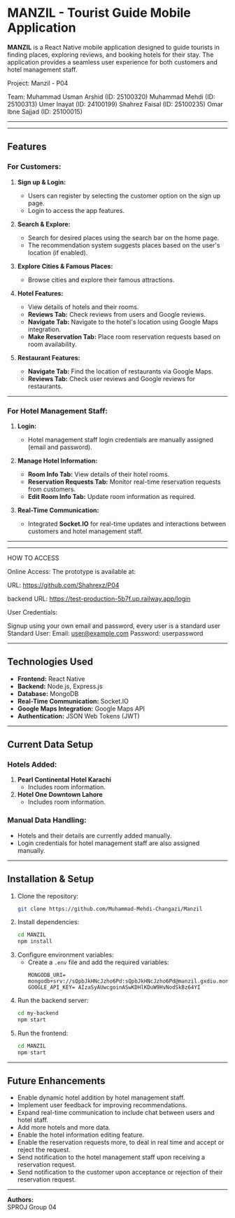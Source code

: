# MANZIL - Tourist Guide Mobile Application  

**MANZIL** is a React Native mobile application designed to guide tourists in finding places, exploring reviews, and booking hotels for their stay. The application provides a seamless user experience for both customers and hotel management staff.


Project: Manzil - P04

Team:
Muhammad Usman Arshid (ID: 25100320)
Muhammad Mehdi (ID: 25100313)
Umer Inayat (ID: 24100199)
Shahrez Faisal (ID: 25100235)
Omar Ibne Sajjad (ID: 25100015)

------------------------------------------------------------------------------------------------



---

## **Features**

### **For Customers:**
1. **Sign up & Login:**
   - Users can register by selecting the customer option on the sign up page.
   - Login to access the app features.

2. **Search & Explore:**
   - Search for desired places using the search bar on the home page.
   - The recommendation system suggests places based on the user's location (if enabled).

3. **Explore Cities & Famous Places:**
   - Browse cities and explore their famous attractions.

4. **Hotel Features:**
   - View details of hotels and their rooms.
   - **Reviews Tab:** Check reviews from users and Google reviews.
   - **Navigate Tab:** Navigate to the hotel's location using Google Maps integration.
   - **Make Reservation Tab:** Place room reservation requests based on room availability.

5. **Restaurant Features:**
   - **Navigate Tab:** Find the location of restaurants via Google Maps.
   - **Reviews Tab:** Check user reviews and Google reviews for restaurants.

---

### **For Hotel Management Staff:**
1. **Login:**
   - Hotel management staff login credentials are manually assigned (email and password).
   
2. **Manage Hotel Information:**
   - **Room Info Tab:** View details of their hotel rooms.
   - **Reservation Requests Tab:** Monitor real-time reservation requests from customers.
   - **Edit Room Info Tab:** Update room information as required.

3. **Real-Time Communication:**
   - Integrated **Socket.IO** for real-time updates and interactions between customers and hotel management staff.

---

------------------------------------------------------------------------------------------------

HOW TO ACCESS

Online Access: The prototype is available at:

URL: https://github.com/Shahrexz/P04

backend URL: https://test-production-5b7f.up.railway.app/login



User Credentials:

Signup using your own email and password, every user is a standard user
Standard User:
Email: user@example.com
Password: userpassword


------------------------------------------------------------------------------------------------



## **Technologies Used**
- **Frontend:** React Native
- **Backend:** Node.js, Express.js
- **Database:** MongoDB
- **Real-Time Communication:** Socket.IO
- **Google Maps Integration:** Google Maps API
- **Authentication:** JSON Web Tokens (JWT)

---

## **Current Data Setup**
### **Hotels Added:**
1. **Pearl Continental Hotel Karachi**
   - Includes room information.
2. **Hotel One Downtown Lahore**
   - Includes room information.

### **Manual Data Handling:**
- Hotels and their details are currently added manually.
- Login credentials for hotel management staff are also assigned manually.

---

## **Installation & Setup**
1. Clone the repository:
   ```bash
   git clone https://github.com/Muhammad-Mehdi-Changazi/Manzil
   ```
2. Install dependencies:
   ```bash
   cd MANZIL
   npm install
   ```
3. Configure environment variables:
   - Create a `.env` file and add the required variables:
     ```env
     MONGODB_URI= mongodb+srv://sQpbJkHNcJzho6Pd:sQpbJkHNcJzho6Pd@manzil.gxdiu.mongodb.net/
     GOOGLE_API_KEY= AIzaSyAUwcgoinASwKDHlKDuW9HvNodSkBz64YI
     ```
4. Run the backend server:
   ```bash
   cd my-backend
   npm start
   ```
5. Run the frontend:
   ```bash
   cd MANZIL
   npm start
   ```

---

## **Future Enhancements**
- Enable dynamic hotel addition by hotel management staff.
- Implement user feedback for improving recommendations.
- Expand real-time communication to include chat between users and hotel staff.
- Add more hotels and more data.
- Enable the hotel information editing feature.
- Enable the reservation requests more, to deal in real time and accept or reject the request.
- Send notification to the hotel management staff upon receiving a reservation request.
- Send notification to the customer upon acceptance or rejection of their reservation request.


---

**Authors:**  
SPROJ Group 04

